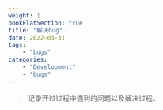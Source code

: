 ```yaml
---
weight: 1
bookFlatSection: true
title: "解决bug"
date: 2022-03-31
tags:
    - "bugs"
categories: 
    - "Development"
    - "bugs"
---
```


> 记录开过过程中遇到的问题以及解决过程。
